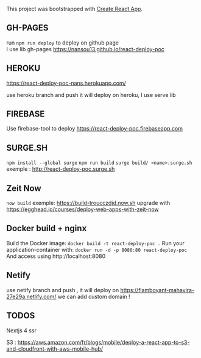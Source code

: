 This project was bootstrapped with [Create React App](https://github.com/facebook/create-react-app).

## GH-PAGES

run `npm run deploy` to deploy on github page<br/>
I use lib gh-pages
https://nansou13.github.io/react-deploy-poc

## HEROKU

https://react-deploy-poc-nans.herokuapp.com/

use heroku branch and push it will deploy on heroku, I use serve lib

## FIREBASE

Use firebase-tool to deploy
https://react-deploy-poc.firebaseapp.com

## SURGE.SH

`npm install --global surge`
`npm run build`
`surge build/ <name>.surge.sh`
exemple : http://react-deploy-poc.surge.sh


## Zeit Now
`now build`
exemple: https://build-troucczdjd.now.sh
upgrade with https://egghead.io/courses/deploy-web-apps-with-zeit-now

## Docker build  + nginx
Build the Docker image:
`docker build -t react-deploy-poc .`
Run your application-container with:
`docker run -d -p 8080:80 react-deploy-poc`
And access using http://localhost:8080

## Netify
use netify branch and push , it will deploy on https://flamboyant-mahavira-27e29a.netlify.com/
we can add custom domain ! 

## TODOS 
Nextjs 4 ssr

S3 : https://aws.amazon.com/fr/blogs/mobile/deploy-a-react-app-to-s3-and-cloudfront-with-aws-mobile-hub/
